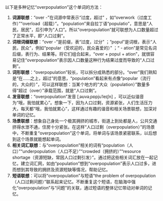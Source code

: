 以下是多种记忆“overpopulation”这个单词的方法：
1. **词源联想**：“over -”在词源中常表示“过度，超过” ，如“overwork（过度工作）”“overload（超载）”。“population”来自拉丁语“populatio”，意思是“人民，居民”，后引申为“人口”。所以“overpopulation”就可联想为人口数量超过了正常水平，即“人口过剩”。
2. **词根词缀联想**：“over -”是前缀，表“过度，过分” ；“popul”是词根，表示“人民，民众”，例如“popular（受欢迎的，民众喜爱的）” ；“ - ation”是常见名词后缀，表行为、结果等。将它们组合起来，“over + popul + ation”，就很容易记住“overpopulation”表示因人口数量这种行为结果过度而导致的“人口过剩”。
3. **词形联想**：“overpopulation”较长，可以拆分成熟悉的部分。“over”我们熟知是“在……之上，超过”的意思，“population”看起来有点像“popular（流行的，大众的）”，可以这样联想：当某个地方的“大众（population）”数量多得“超过（over）”承载范围，就是“人口过剩”。
4. **发音联想**：“overpopulation”发音 [ˌəʊvəˌpɒpjuˈleɪʃn] ，可以近似谐音为“哦，我怕就累心”。想象一下，因为人口过剩，资源紧张，人们生活压力大，每天都“哦，我怕就累心”，这样通过有趣的谐音和相关场景联想，加深对单词的记忆。
5. **场景联想**：想象自己身处一个极其拥挤的城市，街道上到处都是人，公共交通挤得水泄不通，住房十分紧张。在这样“人口过剩（overpopulation）”的场景中，不断重复“overpopulation”这个单词，将单词与该场景紧密联系，以后想到这个场景就能想起单词。
6. **相关词汇联想**：与“overpopulation”相关的词有“population（人口）”“underpopulation（人口不足）”“crowded（拥挤的）”“resource shortage（资源短缺，常因人口过剩引发）”。通过把这些相关词汇放在一起记忆，建立词汇网，如由“population”想到“overpopulation”表示人口过多，进而想到其导致的拥挤及资源短缺等情况，帮助记忆。
7. **短语联想**：可以将“overpopulation”与短语“the problem of overpopulation（人口过剩问题）”联系起来记忆。不断重复这个短语，在脑海中强化“overpopulation”与“问题”的关联，通过短语的整体记忆带动对单词的记忆。 